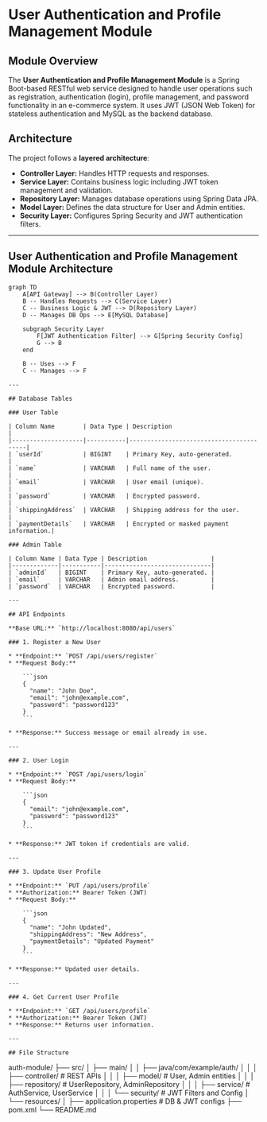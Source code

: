 # User Authentication and Profile Management Module

## Module Overview

The **User Authentication and Profile Management Module** is a Spring Boot-based RESTful web service designed to handle user operations such as registration, authentication (login), profile management, and password functionality in an e-commerce system. It uses JWT (JSON Web Token) for stateless authentication and MySQL as the backend database.

## Architecture

The project follows a **layered architecture**:

* **Controller Layer:** Handles HTTP requests and responses.
* **Service Layer:** Contains business logic including JWT token management and validation.
* **Repository Layer:** Manages database operations using Spring Data JPA.
* **Model Layer:** Defines the data structure for User and Admin entities.
* **Security Layer:** Configures Spring Security and JWT authentication filters.

---

## User Authentication and Profile Management Module Architecture

```mermaid
graph TD
    A[API Gateway] --> B(Controller Layer)
    B -- Handles Requests --> C(Service Layer)
    C -- Business Logic & JWT --> D(Repository Layer)
    D -- Manages DB Ops --> E[MySQL Database]

    subgraph Security Layer
        F[JWT Authentication Filter] --> G[Spring Security Config]
        G --> B
    end

    B -- Uses --> F
    C -- Manages --> F

---

## Database Tables

### User Table

| Column Name        | Data Type | Description                             |
|--------------------|-----------|-----------------------------------------|
| `userId`           | BIGINT    | Primary Key, auto-generated.            |
| `name`             | VARCHAR   | Full name of the user.                  |
| `email`            | VARCHAR   | User email (unique).                    |
| `password`         | VARCHAR   | Encrypted password.                     |
| `shippingAddress`  | VARCHAR   | Shipping address for the user.          |
| `paymentDetails`   | VARCHAR   | Encrypted or masked payment information.|

### Admin Table

| Column Name | Data Type | Description                  |
|-------------|-----------|------------------------------|
| `adminId`   | BIGINT    | Primary Key, auto-generated. |
| `email`     | VARCHAR   | Admin email address.         |
| `password`  | VARCHAR   | Encrypted password.          |

---

## API Endpoints

**Base URL:** `http://localhost:8080/api/users`

### 1. Register a New User

* **Endpoint:** `POST /api/users/register`
* **Request Body:**

    ```json
    {
      "name": "John Doe",
      "email": "john@example.com",
      "password": "password123"
    }
    ```

* **Response:** Success message or email already in use.

---

### 2. User Login

* **Endpoint:** `POST /api/users/login`
* **Request Body:**

    ```json
    {
      "email": "john@example.com",
      "password": "password123"
    }
    ```

* **Response:** JWT token if credentials are valid.

---

### 3. Update User Profile

* **Endpoint:** `PUT /api/users/profile`
* **Authorization:** Bearer Token (JWT)
* **Request Body:**

    ```json
    {
      "name": "John Updated",
      "shippingAddress": "New Address",
      "paymentDetails": "Updated Payment"
    }
    ```

* **Response:** Updated user details.

---

### 4. Get Current User Profile

* **Endpoint:** `GET /api/users/profile`
* **Authorization:** Bearer Token (JWT)
* **Response:** Returns user information.

---

## File Structure

```
auth-module/
├── src/
│   ├── main/
│   │   ├── java/com/example/auth/
│   │   │   ├── controller/         # REST APIs
│   │   │   ├── model/              # User, Admin entities
│   │   │   ├── repository/         # UserRepository, AdminRepository
│   │   │   ├── service/            # AuthService, UserService
│   │   │   └── security/           # JWT Filters and Config
│   └── resources/
│       ├── application.properties  # DB & JWT configs
├── pom.xml
└── README.md
```
